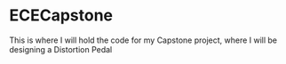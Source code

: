 # ECECapstone
This is where I will hold the code for my Capstone project, where I will be designing a Distortion Pedal

